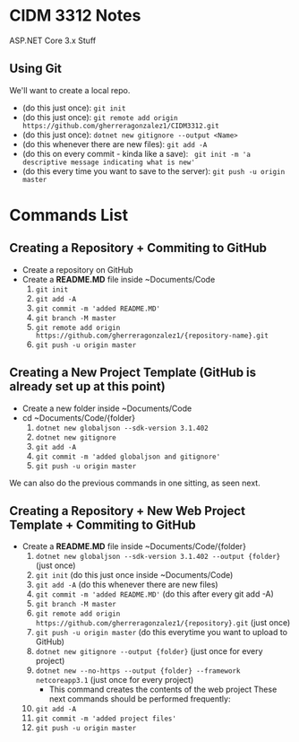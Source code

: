 # CIDM 3312 Notes

ASP.NET Core 3.x Stuff

## Using Git

We'll want to create a local repo.

* (do this just once): `git init`
* (do this just once): `git remote add origin https://github.com/gherreragonzalez1/CIDM3312.git`
* (do this just once): `dotnet new gitignore --output <Name>`
* (do this whenever there are new files): `git add -A`
* (do this on every commit - kinda like a save): ` git init -m 'a descriptive message indicating what is new'`
* (do this every time you want to save to the server): `git push -u origin master`

# Commands List

## Creating a Repository + Commiting to GitHub

* Create a repository on GitHub
* Create a **README.MD** file inside ~Documents/Code
    1. `git init`
    2. `git add -A`
    3. `git commit -m 'added README.MD'`
    4. `git branch -M master`
    5. `git remote add origin https://github.com/gherreragonzalez1/{repository-name}.git`
    6. `git push -u origin master`

## Creating a New Project Template (GitHub is already set up at this point)

* Create a new folder inside ~Documents/Code
* cd ~Documents/Code/{folder}
    1. `dotnet new globaljson --sdk-version 3.1.402`
    2. `dotnet new gitignore`
    3. `git add -A`
    4. `git commit -m 'added globaljson and gitignore'`
    5. `git push -u origin master`

We can also do the previous commands in one sitting, as seen next.

## Creating a Repository + New Web Project Template + Commiting to GitHub

* Create a **README.MD** file inside ~Documents/Code/{folder}
    1. `dotnet new globaljson --sdk-version 3.1.402 --output {folder}` (just once)
    2. `git init` (do this just once inside ~Documents/Code)
    3. `git add -A` (do this whenever there are new files)
    4. `git commit -m 'added README.MD'` (do this after every git add -A)
    5. `git branch -M master`
    6. `git remote add origin https://github.com/gherreragonzalez1/{repository}.git` (just once)
    7. `git push -u origin master` (do this everytime you want to upload to GitHub)
    8. `dotnet new gitignore --output {folder}` (just once for every project)
    9. `dotnet new --no-https --output {folder} --framework netcoreapp3.1` (just once for every project)
        * This command creates the contents of the web project
    These next commands should be performed frequently:
    10. `git add -A`
    11. `git commit -m 'added project files'`
    12. `git push -u origin master`
